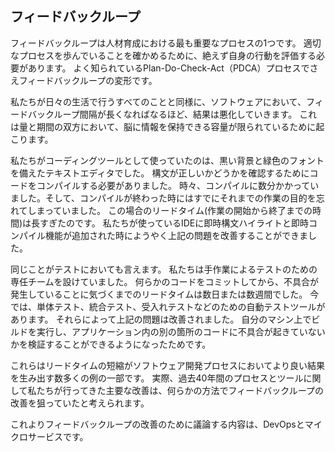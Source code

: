 ## フィードバックループ

フィードバックループは人材育成における最も重要なプロセスの1つです。
適切なプロセスを歩んでいることを確かめるために、絶えず自身の行動を評価する必要があります。
よく知られているPlan-Do-Check-Act（PDCA）プロセスでさえフィードバックループの変形です。

私たちが日々の生活で行うすべてのことと同様に、ソフトウェアにおいて、フィードバックループ間隔が長くなればなるほど、結果は悪化していきます。
これは量と期間の双方において、脳に情報を保持できる容量が限られているために起こります。

私たちがコーディングツールとして使っていたのは、黒い背景と緑色のフォントを備えたテキストエディタでした。
構文が正しいかどうかを確認するためにコードをコンパイルする必要がありました。
時々、コンパイルに数分かかっていました。そして、コンパイルが終わった時にはすでにそれまでの作業の目的を忘れてしまっていました。
この場合のリードタイム(作業の開始から終了までの時間)は長すぎたのです。
私たちが使っているIDEに即時構文ハイライトと即時コンパイル機能が追加された時にようやく上記の問題を改善することができました。

同じことがテストにおいても言えます。
私たちは手作業によるテストのための専任チームを設けていました。
何らかのコードをコミットしてから、不具合が発生していることに気づくまでのリードタイムは数日または数週間でした。
今では、単体テスト、統合テスト、受入れテストなどのための自動テストツールがあります。
それらによって上記の問題は改善されました。
自分のマシン上でビルドを実行し、アプリケーション内の別の箇所のコードに不具合が起きていないかを検証することができるようになったためです。

これらはリードタイムの短縮がソフトウェア開発プロセスにおいてより良い結果を生み出す数多くの例の一部です。
実際、過去40年間のプロセスとツールに関して私たちが行ってきた主要な改善は、何らかの方法でフィードバックループの改善を狙っていたと考えられます。

これよりフィードバックループの改善のために議論する内容は、DevOpsとマイクロサービスです。
